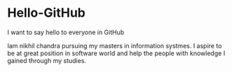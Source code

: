 # Hello-GitHub
I want to say hello to everyone in GitHub

Iam nikhil chandra pursuing my masters in information systmes. 
I aspire to be at great position in software world and help the people with knowledge I gained through my studies.
